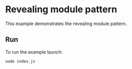 # Revealing module pattern

This example demonstrates the revealing module pattern.

## Run

To run the example launch:

```bash
node index.js
```
